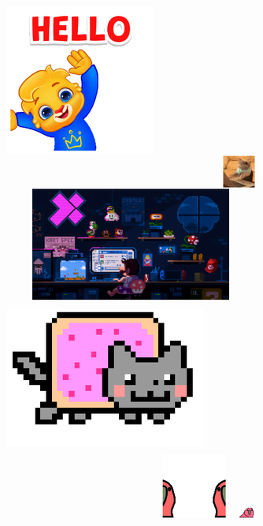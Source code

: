 <div align="left">
  <img src="hello.gif" alt="gifhello" style="width: 300px;">
</div>

<div align="right">
  <img src="cat.gif" alt="gifcat" style="margin-left: 50px;">
</div>

<div align="center">
  <img src="mario.gif" alt="gifmario" style="width: 400px;">
</div>

![gifnyancat](nyancat.gif)

<div align="right">
  <img src="parrot.gif" alt="parrotgif" style="margin-right: 20px;">
  <img src="parrot2.gif" alt="parrot2gif">
</div>
